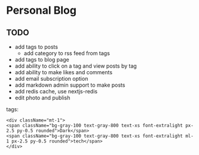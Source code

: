 # Personal Blog

## TODO

- add tags to posts
    - add category to rss feed from tags
- add tags to blog page
- add ability to click on a tag and view posts by tag
- add ability to make likes and comments
- add email subscription option 
- add markdown admin support to make posts
- add redis cache, use nextjs-redis
- edit photo and publish

tags:
```
<div className="mt-1">
<span className="bg-gray-100 text-gray-800 text-xs font-extralight px-2.5 py-0.5 rounded">Dark</span>
<span className="bg-gray-100 text-gray-800 text-xs font-extralight ml-1 px-2.5 py-0.5 rounded">tech</span>
</div>
```